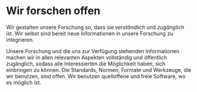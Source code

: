 <!---
   NAME - The NAME of this project is:
ethos

  FILE - The FILENAME of the current file is:
/v4a1.md

  CREATION - This project was CREATED on:
2017-01-28-16:15:00 UTC

  MODIFICATION - This project was last MODIFIED on:
2017-01-28-16:15:00 UTC

  VERSION - The current VERSION of this project is:
<git-commit-hash>-2017-01-28-16:15:00 UTC

  CREATOR(S) - This project was CREATED by:
Michael Czechowski, Martin Maga

  CONTACT - You can CONTACT the creator(s) or developer(s) of this project at:
E-Mail: mail@martinmaga.de

  COPYRIGHT - The COPYRIGHT holder of this project is:
COPYRIGHT (c) 2016 Martin Maga

  LICENSE - This project is LICENSED under the following license:
Martin Maga 2016 CC BY-SA 4.0 https://creativecommons.org

  SUBFILE – This is a SUBFILE! For more INFORMATION on this project go to:
/README.md
--->

# Wir forschen offen

Wir gestalten unsere Forschung so, dass sie *verständlich* und *zugänglich* ist.
Wir selbst sind bereit neue Informationen in unsere Forschung zu integrieren.

Unsere Forschung und die uns zur Verfügung stehenden Informationen machen wir in allen relevanten Aspekten vollständig und öffentlich zugänglich, sodass alle Interessierten die Möglichkeit haben, sich einbringen zu können.
Die Standards, Normen, Formate und Werkzeuge, die wir benutzen, sind offen.
Wir benutzen quelloffene und freie Software, wo es möglich ist.
